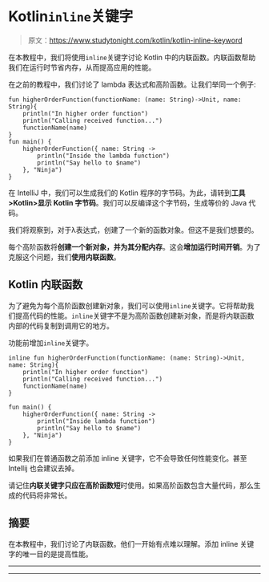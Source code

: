 # Kotlin`inline`关键字

> 原文：<https://www.studytonight.com/kotlin/kotlin-inline-keyword>

在本教程中，我们将使用`inline`关键字讨论 Kotlin 中的内联函数。内联函数帮助我们在运行时节省内存，从而提高应用的性能。

在之前的教程中，我们讨论了 lambda 表达式和高阶函数。让我们举同一个例子:

```
fun higherOrderFunction(functionName: (name: String)->Unit, name: String){
    println("In higher order function")
    println("Calling received function...")
    functionName(name)
}
fun main() {
    higherOrderFunction({ name: String ->
        println("Inside the lambda function")
        println("Say hello to $name")
    }, "Ninja")
} 
```

在 IntelliJ 中，我们可以生成我们的 Kotlin 程序的字节码。为此，请转到**工具>Kotlin>显示 Kotlin 字节码**。我们可以反编译这个字节码，生成等价的 Java 代码。

我们将观察到，对于λ表达式，创建了一个新的函数对象。但这不是我们想要的。

每个高阶函数将**创建一个新对象，并为其分配内存**。这会**增加运行时间开销**。为了克服这个问题，我们**使用内联函数**。

## Kotlin 内联函数

为了避免为每个高阶函数创建新对象，我们可以使用`inline`关键字。它将帮助我们提高代码的性能。`inline`关键字不是为高阶函数创建新对象，而是将内联函数内部的代码复制到调用它的地方。

功能前增加`inline`关键字。

```
inline fun higherOrderFunction(functionName: (name: String)->Unit, name: String){
    println("In higher order function")
    println("Calling received function...")
    functionName(name)
}

fun main() {
    higherOrderFunction({ name: String ->
        println("Inside lambda function")
        println("Say hello to $name")
    }, "Ninja")
}
```

如果我们在普通函数之前添加 inline 关键字，它不会导致任何性能变化。甚至 Intellij 也会建议去掉。

请记住**内联关键字只应在高阶函数短**时使用。如果高阶函数包含大量代码，那么生成的代码将非常长。

## 摘要

在本教程中，我们讨论了内联函数。他们一开始有点难以理解。添加 inline 关键字的唯一目的是提高性能。

* * *

* * *